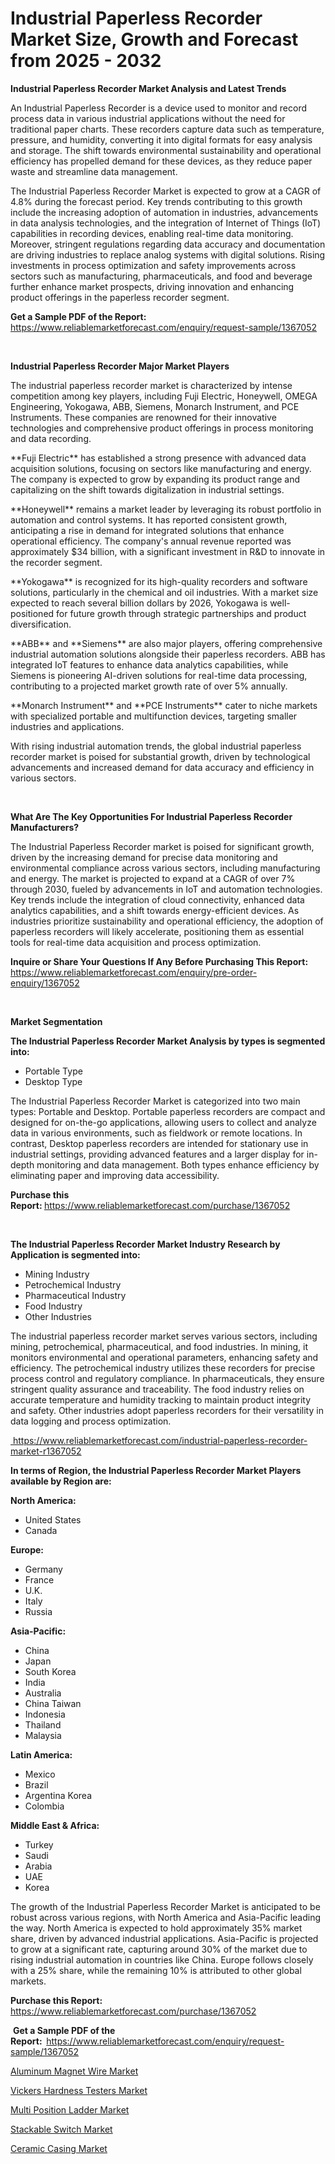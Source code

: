 <p><h1>Industrial Paperless Recorder Market Size, Growth and Forecast from 2025 - 2032</h1></p><p><strong>Industrial Paperless Recorder Market Analysis and Latest Trends</strong></p>
<p><p>An Industrial Paperless Recorder is a device used to monitor and record process data in various industrial applications without the need for traditional paper charts. These recorders capture data such as temperature, pressure, and humidity, converting it into digital formats for easy analysis and storage. The shift towards environmental sustainability and operational efficiency has propelled demand for these devices, as they reduce paper waste and streamline data management. </p><p>The Industrial Paperless Recorder Market is expected to grow at a CAGR of 4.8% during the forecast period. Key trends contributing to this growth include the increasing adoption of automation in industries, advancements in data analysis technologies, and the integration of Internet of Things (IoT) capabilities in recording devices, enabling real-time data monitoring. Moreover, stringent regulations regarding data accuracy and documentation are driving industries to replace analog systems with digital solutions. Rising investments in process optimization and safety improvements across sectors such as manufacturing, pharmaceuticals, and food and beverage further enhance market prospects, driving innovation and enhancing product offerings in the paperless recorder segment.</p></p>
<p><strong>Get a Sample PDF of the Report:&nbsp;</strong> <a href="https://www.reliablemarketforecast.com/enquiry/request-sample/1367052?utm_campaign=3139&utm_medium=2&utm_source=Github&utm_content=ia&utm_term=22032025&utm_id=industrial-paperless-recorder">https://www.reliablemarketforecast.com/enquiry/request-sample/1367052</a></p>
<p>&nbsp;</p>
<p><strong>Industrial Paperless Recorder Major Market Players</strong></p>
<p><p>The industrial paperless recorder market is characterized by intense competition among key players, including Fuji Electric, Honeywell, OMEGA Engineering, Yokogawa, ABB, Siemens, Monarch Instrument, and PCE Instruments. These companies are renowned for their innovative technologies and comprehensive product offerings in process monitoring and data recording.</p><p>**Fuji Electric** has established a strong presence with advanced data acquisition solutions, focusing on sectors like manufacturing and energy. The company is expected to grow by expanding its product range and capitalizing on the shift towards digitalization in industrial settings.</p><p>**Honeywell** remains a market leader by leveraging its robust portfolio in automation and control systems. It has reported consistent growth, anticipating a rise in demand for integrated solutions that enhance operational efficiency. The company's annual revenue reported was approximately $34 billion, with a significant investment in R&D to innovate in the recorder segment.</p><p>**Yokogawa** is recognized for its high-quality recorders and software solutions, particularly in the chemical and oil industries. With a market size expected to reach several billion dollars by 2026, Yokogawa is well-positioned for future growth through strategic partnerships and product diversification.</p><p>**ABB** and **Siemens** are also major players, offering comprehensive industrial automation solutions alongside their paperless recorders. ABB has integrated IoT features to enhance data analytics capabilities, while Siemens is pioneering AI-driven solutions for real-time data processing, contributing to a projected market growth rate of over 5% annually.</p><p>**Monarch Instrument** and **PCE Instruments** cater to niche markets with specialized portable and multifunction devices, targeting smaller industries and applications.</p><p>With rising industrial automation trends, the global industrial paperless recorder market is poised for substantial growth, driven by technological advancements and increased demand for data accuracy and efficiency in various sectors.</p></p>
<p>&nbsp;</p>
<p><strong>What Are The Key Opportunities For Industrial Paperless Recorder Manufacturers?</strong></p>
<p><p>The Industrial Paperless Recorder market is poised for significant growth, driven by the increasing demand for precise data monitoring and environmental compliance across various sectors, including manufacturing and energy. The market is projected to expand at a CAGR of over 7% through 2030, fueled by advancements in IoT and automation technologies. Key trends include the integration of cloud connectivity, enhanced data analytics capabilities, and a shift towards energy-efficient devices. As industries prioritize sustainability and operational efficiency, the adoption of paperless recorders will likely accelerate, positioning them as essential tools for real-time data acquisition and process optimization.</p></p>
<p><strong>Inquire or Share Your Questions If Any Before Purchasing This Report:</strong> <a href="https://www.reliablemarketforecast.com/enquiry/pre-order-enquiry/1367052?utm_campaign=3139&utm_medium=2&utm_source=Github&utm_content=ia&utm_term=22032025&utm_id=industrial-paperless-recorder">https://www.reliablemarketforecast.com/enquiry/pre-order-enquiry/1367052</a></p>
<p>&nbsp;</p>
<p><strong>Market Segmentation</strong></p>
<p><strong>The Industrial Paperless Recorder Market Analysis by types is segmented into:</strong></p>
<p><ul><li>Portable Type</li><li>Desktop Type</li></ul></p>
<p><p>The Industrial Paperless Recorder Market is categorized into two main types: Portable and Desktop. Portable paperless recorders are compact and designed for on-the-go applications, allowing users to collect and analyze data in various environments, such as fieldwork or remote locations. In contrast, Desktop paperless recorders are intended for stationary use in industrial settings, providing advanced features and a larger display for in-depth monitoring and data management. Both types enhance efficiency by eliminating paper and improving data accessibility.</p></p>
<p><strong>Purchase this Report:&nbsp;</strong><a href="https://www.reliablemarketforecast.com/purchase/1367052?utm_campaign=3139&utm_medium=2&utm_source=Github&utm_content=ia&utm_term=22032025&utm_id=industrial-paperless-recorder">https://www.reliablemarketforecast.com/purchase/1367052</a></p>
<p>&nbsp;</p>
<p><strong>The Industrial Paperless Recorder Market Industry Research by Application is segmented into:</strong></p>
<p><ul><li>Mining Industry</li><li>Petrochemical Industry</li><li>Pharmaceutical Industry</li><li>Food Industry</li><li>Other Industries</li></ul></p>
<p><p>The industrial paperless recorder market serves various sectors, including mining, petrochemical, pharmaceutical, and food industries. In mining, it monitors environmental and operational parameters, enhancing safety and efficiency. The petrochemical industry utilizes these recorders for precise process control and regulatory compliance. In pharmaceuticals, they ensure stringent quality assurance and traceability. The food industry relies on accurate temperature and humidity tracking to maintain product integrity and safety. Other industries adopt paperless recorders for their versatility in data logging and process optimization.</p></p>
<p><a href="https://www.reliablemarketforecast.com/industrial-paperless-recorder-market-r1367052?utm_campaign=3139&utm_medium=2&utm_source=Github&utm_content=ia&utm_term=22032025&utm_id=industrial-paperless-recorder">&nbsp;https://www.reliablemarketforecast.com/industrial-paperless-recorder-market-r1367052</a></p>
<p><strong>In terms of Region, the Industrial Paperless Recorder Market Players available by Region are:</strong></p>
<p>
    <p> <strong> North America: </strong>
        <ul>
            <li>United States</li>
            <li>Canada</li>
        </ul>
        </p> 
    <p> <strong> Europe: </strong>
        <ul>
            <li>Germany</li>
            <li>France</li>
            <li>U.K.</li>
            <li>Italy</li>
            <li>Russia</li>
        </ul>
        </p> 
    <p> <strong> Asia-Pacific: </strong>
        <ul>
            <li>China</li>
            <li>Japan</li>
            <li>South Korea</li>
            <li>India</li>
            <li>Australia</li>
            <li>China Taiwan</li>
            <li>Indonesia</li>
            <li>Thailand</li>
            <li>Malaysia</li>
        </ul>
        </p> 
    <p> <strong> Latin America: </strong>
        <ul>
            <li>Mexico</li>
            <li>Brazil</li>
            <li>Argentina Korea</li>
            <li>Colombia</li>
        </ul>
        </p> 
    <p> <strong> Middle East & Africa: </strong>
        <ul>
            <li>Turkey</li>
            <li>Saudi</li>
            <li>Arabia</li>
            <li>UAE</li>
            <li>Korea</li>
        </ul>
    </p>
    </p>
<p><p>The growth of the Industrial Paperless Recorder Market is anticipated to be robust across various regions, with North America and Asia-Pacific leading the way. North America is expected to hold approximately 35% market share, driven by advanced industrial applications. Asia-Pacific is projected to grow at a significant rate, capturing around 30% of the market due to rising industrial automation in countries like China. Europe follows closely with a 25% share, while the remaining 10% is attributed to other global markets.</p></p>
<p><strong>Purchase this Report: </strong><a href="https://www.reliablemarketforecast.com/purchase/1367052?utm_campaign=3139&utm_medium=2&utm_source=Github&utm_content=ia&utm_term=22032025&utm_id=industrial-paperless-recorder">https://www.reliablemarketforecast.com/purchase/1367052</a></p>
<p>&nbsp;<strong>Get a Sample PDF of the Report:&nbsp;&nbsp;</strong><a href="https://www.reliablemarketforecast.com/enquiry/request-sample/1367052?utm_campaign=3139&utm_medium=2&utm_source=Github&utm_content=ia&utm_term=22032025&utm_id=industrial-paperless-recorder">https://www.reliablemarketforecast.com/enquiry/request-sample/1367052</a></p>
<p><strong></strong></p>
<p><p><a href="https://www.linkedin.com/pulse/growth-journey-aluminum-magnet-wire-market-uncovering-128-cagr-yexwf?utm_campaign=3139&utm_medium=2&utm_source=Github&utm_content=ia&utm_term=22032025&utm_id=industrial-paperless-recorder">Aluminum Magnet Wire Market</a></p><p><a href="https://www.linkedin.com/pulse/regulatory-insights-vickers-hardness-testers-market-2025-2032-opaaf?utm_campaign=3139&utm_medium=2&utm_source=Github&utm_content=ia&utm_term=22032025&utm_id=industrial-paperless-recorder">Vickers Hardness Testers Market</a></p><p><a href="https://www.linkedin.com/pulse/trustworthy-market-insights-multi-position-ladder-size-kyuaf?utm_campaign=3139&utm_medium=2&utm_source=Github&utm_content=ia&utm_term=22032025&utm_id=industrial-paperless-recorder">Multi Position Ladder Market</a></p><p><a href="https://github.com/ziwersekos/Market-Research-Report-List-1/blob/main/stackable-switch-market.md?utm_campaign=3139&utm_medium=2&utm_source=Github&utm_content=ia&utm_term=22032025&utm_id=industrial-paperless-recorder">Stackable Switch Market</a></p><p><a href="https://www.linkedin.com/pulse/ceramic-casing-market-overview-future-growth-trends-opportunities-6yhff?utm_campaign=3139&utm_medium=2&utm_source=Github&utm_content=ia&utm_term=22032025&utm_id=industrial-paperless-recorder">Ceramic Casing Market</a></p></p>